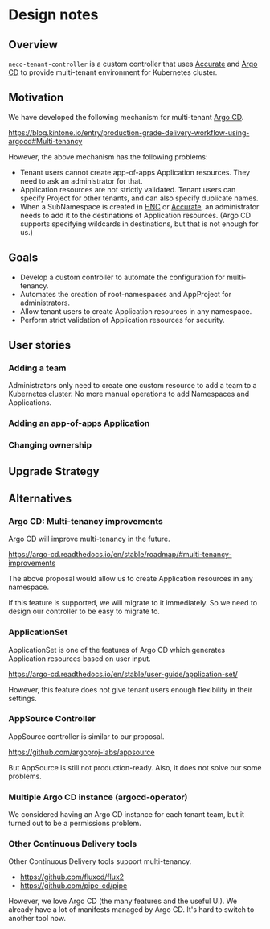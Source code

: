 # Design notes

## Overview

`neco-tenant-controller` is a custom controller that uses [Accurate][] and [Argo CD][] to provide multi-tenant environment for Kubernetes cluster.

## Motivation

We have developed the following mechanism for multi-tenant [Argo CD][].

https://blog.kintone.io/entry/production-grade-delivery-workflow-using-argocd#Multi-tenancy

However, the above mechanism has the following problems:

- Tenant users cannot create app-of-apps Application resources. They need to ask an administrator for that.
- Application resources are not strictly validated. Tenant users can specify Project for other tenants, and can also specify duplicate names.
- When a SubNamespace is created in [HNC][] or [Accurate][], an administrator needs to add it to the destinations of Application resources.
  (Argo CD supports specifying wildcards in destinations, but that is not enough for us.)

## Goals

- Develop a custom controller to automate the configuration for multi-tenancy.
- Automates the creation of root-namespaces and AppProject for administrators.
- Allow tenant users to create Application resources in any namespace.
- Perform strict validation of Application resources for security.

## User stories

### Adding a team

Administrators only need to create one custom resource to add a team to a Kubernetes cluster.
No more manual operations to add Namespaces and Applications.

### Adding an app-of-apps Application

### Changing ownership


## Upgrade Strategy


## Alternatives

### Argo CD: Multi-tenancy improvements

Argo CD will improve multi-tenancy in the future.

https://argo-cd.readthedocs.io/en/stable/roadmap/#multi-tenancy-improvements

The above proposal would allow us to create Application resources in any namespace.

If this feature is supported, we will migrate to it immediately.
So we need to design our controller to be easy to migrate to.

### ApplicationSet

ApplicationSet is one of the features of Argo CD which generates Application resources based on user input.

https://argo-cd.readthedocs.io/en/stable/user-guide/application-set/

However, this feature does not give tenant users enough flexibility in their settings.

### AppSource Controller

AppSource controller is similar to our proposal.

https://github.com/argoproj-labs/appsource

But AppSource is still not production-ready.
Also, it does not solve our some problems.

### Multiple Argo CD instance (argocd-operator)

We considered having an Argo CD instance for each tenant team, but it turned out to be a permissions problem.

### Other Continuous Delivery tools

Other Continuous Delivery tools support multi-tenancy.

- https://github.com/fluxcd/flux2
- https://github.com/pipe-cd/pipe

However, we love Argo CD (the many features and the useful UI).
We already have a lot of manifests managed by Argo CD. It's hard to switch to another tool now.

[Argo CD]: https://argo-cd.readthedocs.io/
[HNC]: https://github.com/kubernetes-sigs/hierarchical-namespaces
[Accurate]: https://cybozu-go.github.io/accurate/
